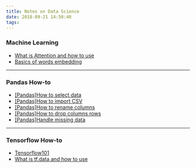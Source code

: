```yaml
---
title: Notes on Data Science
date: 2018-09-21 14:50:40
tags:
---
```


### Machine Learning

* [What is Attention and how to use](/Machine-Learning/What-is-Attention-and-how-to-use/)
* [Basics of words embedding](/Machine-Learning/Basics-of-words-embedding/)

--------

### Pandas How-to

* [[Pandas]How to select data](/pandas/Pandas-How-to-select-data/)
* [[Pandas]How to import CSV](/pandas/Pandas-How-to-import-CSV/)
* [[Pandas]How to rename columns](/pandas/Pandas-How-to-rename-columns/)
* [[Pandas]How to drop columns rows](/pandas/Pandas-How-to-drop-columns-rows/)
* [[Pandas]Handle missing data](/pandas/Pandas-Handle-missing-data/)

---

### Tensorflow How-to

* [Tensorflow101](/tensorflow/Tensorflow101/)
* [What is tf.data and how to use](/tensorflow/What-is-tf-data-and-how-to-use/)

